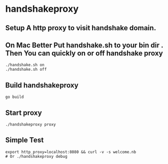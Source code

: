# handshakeproxy

## Setup A http proxy to visit handshake domain.

## On Mac Better Put handshake.sh to your bin dir . Then You can quickly on or off handshake proxy

```shell
./handshake.sh on
./handshake.sh off
```

## Build handshakeproxy

```shell
go build
```

## Start proxy

```shell
./handshakeproxy proxy
```

## Simple Test

```shell
export http_proxy=localhost:8080 && curl -v -s welcome.nb
# Or ./handshakeproxy debug
```
